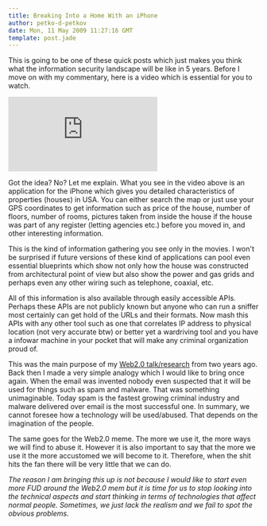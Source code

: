 ```yaml
---
title: Breaking Into a Home With an iPhone
author: petko-d-petkov
date: Mon, 11 May 2009 11:27:16 GMT
template: post.jade
---
```


This is going to be one of these quick posts which just makes you think what the information security landscape will be like in 5 years. Before I move on with my commentary, here is a video which is essential for you to watch.

<iframe class="video" src="http://www.youtube.com/embed/rJfrdcbfXsc" frameborder="0" allowfullscreen></iframe>

Got the idea? No? Let me explain. What you see in the video above is an application for the iPhone which gives you detailed characteristics of properties (houses) in USA. You can either search the map or just use your GPS coordinates to get information such as price of the house, number of floors, number of rooms, pictures taken from inside the house if the house was part of any register (letting agencies etc.) before you moved in, and other interesting information.

This is the kind of information gathering you see only in the movies. I won't be surprised if future versions of these kind of applications can pool even essential blueprints which show not only how the house was constructed from architectural point of view but also show the power and gas grids and perhaps even any other wiring such as telephone, coaxial, etc.

All of this information is also available through easily accessible APIs. Perhaps these APIs are not publicly known but anyone who can run a sniffer most certainly can get hold of the URLs and their formats. Now mash this APIs with any other tool such as one that correlates IP address to physical location (not very accurate btw) or better yet a wardriving tool and you have a infowar machine in your pocket that will make any criminal organization proud of.

This was the main purpose of my [Web2.0 talk/research](/blog/for-my-next-trick-hacking-web20/) from two years ago. Back then I made a very simple analogy which I would like to bring once again. When the email was invented nobody even suspected that it will be used for things such as spam and malware. That was something unimaginable. Today spam is the fastest growing criminal industry and malware delivered over email is the most successful one. In summary, we cannot foresee how a technology will be used/abused. That depends on the imagination of the people.

The same goes for the Web2.0 meme. The more we use it, the more ways we will find to abuse it. However it is also important to say that the more we use it the more accustomed we will become to it. Therefore, when the shit hits the fan there will be very little that we can do.

_The reason I am bringing this up is not because I would like to start even more FUD around the Web2.0 mem but it is time for us to stop looking into the technical aspects and start thinking in terms of technologies that affect normal people. Sometimes, we just lack the realism and we fail to spot the obvious problems._
